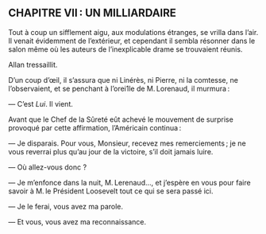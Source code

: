 ## CHAPITRE VII : UN MILLIARDAIRE

Tout à coup un sifflement aigu, aux modulations étranges, se vrilla dans l’air.
Il venait évidemment de l’extérieur, et cependant il sembla résonner dans le salon même où les auteurs de l’inexplicable drame se trouvaient réunis.

Allan tressaillit.

D’un coup d’œil, il s’assura que ni Linérès, ni Pierre, ni la comtesse, ne
l’observaient, et se penchant à l’orei1le de M. Lorenaud, il murmura :

— C’est _Lui_. Il vient.

Avant que le Chef de la Sûreté eût achevé le mouvement de surprise provoqué par cette affirmation, l’Américain continua :

— Je disparais. Pour vous, Monsieur, recevez mes remerciements ; je ne vous
reverrai plus qu’au jour de la victoire, s’il doit jamais luire.

— Où allez-vous donc ?

— Je m’enfonce dans la nuit, M. Lerenaud…, et j’espère en vous pour faire
savoir à M. le Président Loosevelt tout ce qui se sera passé ici.

— Je le ferai, vous avez ma parole.

— Et vous, vous avez ma reconnaissance.
